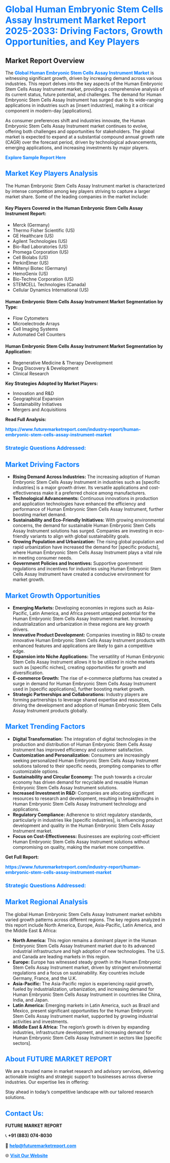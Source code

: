 <h1 style="color: #007BFF;">Global Human Embryonic Stem Cells Assay Instrument Market Report 2025-2033: Driving Factors, Growth Opportunities, and Key Players</h1>

<section id="overview">
<h2>Market Report Overview</h2>
<p>The <a href="https://www.futuremarketreport.com/industry-report/human-embryonic-stem-cells-assay-instrument-market" style="color: #007BFF; text-decoration: none;"><strong>Global Human Embryonic Stem Cells Assay Instrument Market</strong></a> is witnessing significant growth, driven by increasing demand across various industries. This report delves into the key aspects of the Human Embryonic Stem Cells Assay Instrument market, providing a comprehensive analysis of its current status, future potential, and challenges. The demand for Human Embryonic Stem Cells Assay Instrument has surged due to its wide-ranging applications in industries such as [insert industries], making it a critical component in modern-day [applications].</p>
<p>As consumer preferences shift and industries innovate, the Human Embryonic Stem Cells Assay Instrument market continues to evolve, offering both challenges and opportunities for stakeholders. The global market is expected to expand at a substantial compound annual growth rate (CAGR) over the forecast period, driven by technological advancements, emerging applications, and increasing investments by major players.</p>
</section>

<section id="overview">
<p><a href="https://www.futuremarketreport.com/request-sample/reportId=104157" style="color: #007BFF; text-decoration: none;"><strong>Explore Sample Report Here</strong></a></p>
</section>

<section id="key-players">
<h2 style="color: #007BFF;">Market Key Players Analysis</h2>
<p>The Human Embryonic Stem Cells Assay Instrument market is characterized by intense competition among key players striving to capture a larger market share. Some of the leading companies in the market include:</p>
<h4>Key Players Covered in the Human Embryonic Stem Cells Assay Instrument Report:</h4>
<ul><li>Merck (Germany)</li><li>Thermo Fisher Scientific (US)</li><li>GE Healthcare (US)</li><li>Agilent Technologies (US)</li><li>Bio-Rad Laboratories (US)</li><li>Promega Corporation (US)</li><li>Cell Biolabs (US)</li><li>PerkinElmer (US)</li><li>Miltenyi Biotec (Germany)</li><li>HemoGenix (US)</li><li>Bio-Techne Corporation (US)</li><li>STEMCELL Technologies (Canada)</li><li>Cellular Dynamics International (US)</li></ul>
<h4>Human Embryonic Stem Cells Assay Instrument Market Segmentation by Type:</h4>
<ul><li>Flow Cytometers</li><li>Microelectrode Arrays</li><li>Cell Imaging Systems</li><li>Automated Cell Counters</li></ul>

<h4>Human Embryonic Stem Cells Assay Instrument Market Segmentation by Application:</h4>
<ul><li>Regenerative Medicine &amp; Therapy Development</li><li>Drug Discovery &amp; Development</li><li>Clinical Research</li></ul>
<p><strong>Key Strategies Adopted by Market Players:</strong></p>
<ul>
<li>Innovation and R&D</li>
<li>Geographical Expansion</li>
<li>Sustainability Initiatives</li>
<li>Mergers and Acquisitions</li>
</ul>
</section>

<section>
<p><strong>Read Full Analysis: </strong></p><a href="https://www.futuremarketreport.com/industry-report/human-embryonic-stem-cells-assay-instrument-market" style="color: #007BFF; text-decoration: none;"><strong>https://www.futuremarketreport.com/industry-report/human-embryonic-stem-cells-assay-instrument-market</strong></a>
<h3 style="color: #007BFF;">Strategic Questions Addressed:</h3>
</section>

<section id="driving-factors">
<h2 style="color: #007BFF;">Market Driving Factors</h2>
<ul>
<li><strong>Rising Demand Across Industries:</strong> The increasing adoption of Human Embryonic Stem Cells Assay Instrument in industries such as [specific industries] is a major growth driver. Its versatile applications and cost-effectiveness make it a preferred choice among manufacturers.</li>
<li><strong>Technological Advancements:</strong> Continuous innovations in production and application technologies have enhanced the efficiency and performance of Human Embryonic Stem Cells Assay Instrument, further boosting market demand.</li>
<li><strong>Sustainability and Eco-Friendly Initiatives:</strong> With growing environmental concerns, the demand for sustainable Human Embryonic Stem Cells Assay Instrument solutions has surged. Companies are investing in eco-friendly variants to align with global sustainability goals.</li>
<li><strong>Growing Population and Urbanization:</strong> The rising global population and rapid urbanization have increased the demand for [specific products], where Human Embryonic Stem Cells Assay Instrument plays a vital role in meeting consumer needs.</li>
<li><strong>Government Policies and Incentives:</strong> Supportive government regulations and incentives for industries using Human Embryonic Stem Cells Assay Instrument have created a conducive environment for market growth.</li>
</ul>
</section>

<section id="growth-opportunities">
<h2 style="color: #007BFF;">Market Growth Opportunities</h2>
<ul>
<li><strong>Emerging Markets:</strong> Developing economies in regions such as Asia-Pacific, Latin America, and Africa present untapped potential for the Human Embryonic Stem Cells Assay Instrument market. Increasing industrialization and urbanization in these regions are key growth drivers.</li>
<li><strong>Innovative Product Development:</strong> Companies investing in R&D to create innovative Human Embryonic Stem Cells Assay Instrument products with enhanced features and applications are likely to gain a competitive edge.</li>
<li><strong>Expansion into Niche Applications:</strong> The versatility of Human Embryonic Stem Cells Assay Instrument allows it to be utilized in niche markets such as [specific niches], creating opportunities for growth and diversification.</li>
<li><strong>E-commerce Growth:</strong> The rise of e-commerce platforms has created a surge in demand for Human Embryonic Stem Cells Assay Instrument used in [specific applications], further boosting market growth.</li>
<li><strong>Strategic Partnerships and Collaborations:</strong> Industry players are forming partnerships to leverage shared expertise and resources, driving the development and adoption of Human Embryonic Stem Cells Assay Instrument products globally.</li>
</ul>
</section>

<section id="trending-factors">
<h2 style="color: #007BFF;">Market Trending Factors</h2>
<ul>
<li><strong>Digital Transformation:</strong> The integration of digital technologies in the production and distribution of Human Embryonic Stem Cells Assay Instrument has improved efficiency and customer satisfaction.</li>
<li><strong>Customization and Personalization:</strong> Consumers are increasingly seeking personalized Human Embryonic Stem Cells Assay Instrument solutions tailored to their specific needs, prompting companies to offer customizable options.</li>
<li><strong>Sustainability and Circular Economy:</strong> The push towards a circular economy has driven demand for recyclable and reusable Human Embryonic Stem Cells Assay Instrument solutions.</li>
<li><strong>Increased Investment in R&D:</strong> Companies are allocating significant resources to research and development, resulting in breakthroughs in Human Embryonic Stem Cells Assay Instrument technology and applications.</li>
<li><strong>Regulatory Compliance:</strong> Adherence to strict regulatory standards, particularly in industries like [specific industries], is influencing product development and quality in the Human Embryonic Stem Cells Assay Instrument market.</li>
<li><strong>Focus on Cost-Effectiveness:</strong> Businesses are exploring cost-efficient Human Embryonic Stem Cells Assay Instrument solutions without compromising on quality, making the market more competitive.</li>
</ul>
</section>

<section>
<p><strong>Get Full Report: </strong></p><a href="https://www.futuremarketreport.com/industry-report/human-embryonic-stem-cells-assay-instrument-market" style="color: #007BFF; text-decoration: none;"><strong>https://www.futuremarketreport.com/industry-report/human-embryonic-stem-cells-assay-instrument-market</strong></a>
<h3 style="color: #007BFF;">Strategic Questions Addressed:</h3>
</section>


<section id="regional-analysis">
<h2 style="color: #007BFF;">Market Regional Analysis</h2>
<p>The global Human Embryonic Stem Cells Assay Instrument market exhibits varied growth patterns across different regions. The key regions analyzed in this report include North America, Europe, Asia-Pacific, Latin America, and the Middle East & Africa:</p>
<ul>
<li><strong>North America:</strong> This region remains a dominant player in the Human Embryonic Stem Cells Assay Instrument market due to its advanced industrial infrastructure and high adoption of new technologies. The U.S. and Canada are leading markets in this region.</li>
<li><strong>Europe:</strong> Europe has witnessed steady growth in the Human Embryonic Stem Cells Assay Instrument market, driven by stringent environmental regulations and a focus on sustainability. Key countries include Germany, France, and the U.K.</li>
<li><strong>Asia-Pacific:</strong> The Asia-Pacific region is experiencing rapid growth, fueled by industrialization, urbanization, and increasing demand for Human Embryonic Stem Cells Assay Instrument in countries like China, India, and Japan.</li>
<li><strong>Latin America:</strong> Emerging markets in Latin America, such as Brazil and Mexico, present significant opportunities for the Human Embryonic Stem Cells Assay Instrument market, supported by growing industrial activities and investments.</li>
<li><strong>Middle East & Africa:</strong> The region’s growth is driven by expanding industries, infrastructure development, and increasing demand for Human Embryonic Stem Cells Assay Instrument in sectors like [specific sectors].</li>
</ul>
</section>

<footer>
<h2 style="color: #007BFF;">About FUTURE MARKET REPORT</h2>
<p>We are a trusted name in market research and advisory services, delivering actionable insights and strategic support to businesses across diverse industries. Our expertise lies in offering:</p>

<p>Stay ahead in today’s competitive landscape with our tailored research solutions.</p>

<h2 style="color: #007BFF;">Contact Us:</h2>
<p><strong>FUTURE MARKET REPORT</strong></p>
<p>📞 <strong>+91 (883) 074-8030</strong></p>
<p>📧 <strong><a href="mailto:help@futuremarketreport.com" style="color: #007BFF;">help@futuremarketreport.com</a></strong></p>
<p>🌐 <strong><a href="https://www.futuremarketreport.com/" style="color: #007BFF;">Visit Our Website</a></strong></p>
</footer>